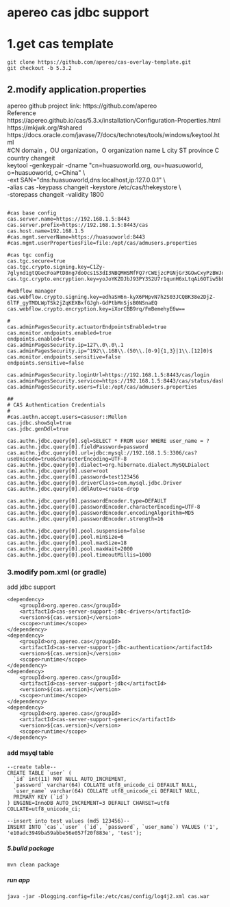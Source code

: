 # apereo cas jdbc support
<h1>1.get cas template</h1>

```
git clone https://github.com/apereo/cas-overlay-template.git
git checkout -b 5.3.2
```
<h2>2.modify application.properties</h2>
apereo github project link: https://github.com/apereo<br>
Reference<br>
https://apereo.github.io/cas/5.3.x/installation/Configuration-Properties.html<br>
https://mkjwk.org/#shared<br>
https://docs.oracle.com/javase/7/docs/technotes/tools/windows/keytool.html<br>
#CN domain ，OU organization，O organization name L city ST province C country changeit<br>
keytool -genkeypair -dname "cn=huasuoworld.org, ou=huasuoworld, o=huasuoworld, c=China" \<br>
-ext SAN="dns:huasuoworld,dns:localhost,ip:127.0.0.1" \<br>
-alias cas -keypass changeit -keystore /etc/cas/thekeystore \<br>
-storepass changeit -validity 1800<br>

```

#cas base config
cas.server.name=https://192.168.1.5:8443
cas.server.prefix=https://192.168.1.5:8443/cas
cas.host.name=192.168.1.5
#cas.mgmt.serverName=https://huasuoworld:8443
#cas.mgmt.userPropertiesFile=file:/opt/cas/admusers.properties

#cas tgc config
cas.tgc.secure=true
cas.tgc.crypto.signing.key=C1Zy-7glynd1gtQGecFoaPtD8ng7doOcs1S3dI3NBQMHSMfFQ7rCWEjzcPGNjGr3GOwCxyPzBWJos8AGCRyiwQ
cas.tgc.crypto.encryption.key=yoJoYKZOJbJ93PY3S2U7r1qunH6xLtqAi6OTiw5bBYM

#webflow manager
cas.webflow.crypto.signing.key=edhaSH6n-kyX6PHpvN7h2S03JCQBK38e2DjZ-6lTF_gyTMDLWpTSk2jZqKEXBxfGJgh-GdPtbMnSjsB0NSnaEQ
cas.webflow.crypto.encryption.key=iXorCBB9rq/FmBemehyE6w==

#
cas.adminPagesSecurity.actuatorEndpointsEnabled=true
cas.monitor.endpoints.enabled=true
endpoints.enabled=true
cas.adminPagesSecurity.ip=127\.0\.0\.1
cas.adminPagesSecurity.ip=^192\\.168\\.(50\\.[0-9]{1,3}|1\\.[12]0)$
cas.monitor.endpoints.sensitive=false
endpoints.sensitive=false

cas.adminPagesSecurity.loginUrl=https://192.168.1.5:8443/cas/login
cas.adminPagesSecurity.service=https://192.168.1.5:8443/cas/status/dashboard
cas.adminPagesSecurity.users=file:/opt/cas/admusers.properties

##
# CAS Authentication Credentials
#
#cas.authn.accept.users=casuser::Mellon
cas.jdbc.showSql=true
cas.jdbc.genDdl=true

cas.authn.jdbc.query[0].sql=SELECT * FROM user WHERE user_name = ?
cas.authn.jdbc.query[0].fieldPassword=password
cas.authn.jdbc.query[0].url=jdbc:mysql://192.168.1.5:3306/cas?useUnicode=true&characterEncoding=UTF-8
cas.authn.jdbc.query[0].dialect=org.hibernate.dialect.MySQLDialect
cas.authn.jdbc.query[0].user=root
cas.authn.jdbc.query[0].password=test123456
cas.authn.jdbc.query[0].driverClass=com.mysql.jdbc.Driver
cas.authn.jdbc.query[0].ddlAuto=create-drop

cas.authn.jdbc.query[0].passwordEncoder.type=DEFAULT
cas.authn.jdbc.query[0].passwordEncoder.characterEncoding=UTF-8
cas.authn.jdbc.query[0].passwordEncoder.encodingAlgorithm=MD5
cas.authn.jdbc.query[0].passwordEncoder.strength=16

cas.authn.jdbc.query[0].pool.suspension=false
cas.authn.jdbc.query[0].pool.minSize=6
cas.authn.jdbc.query[0].pool.maxSize=18
cas.authn.jdbc.query[0].pool.maxWait=2000
cas.authn.jdbc.query[0].pool.timeoutMillis=1000
```

<h3>3.modify pom.xml (or gradle)</h3>
add jdbc support

```
<dependency>
    <groupId>org.apereo.cas</groupId>
    <artifactId>cas-server-support-jdbc-drivers</artifactId>
    <version>${cas.version}</version>
    <scope>runtime</scope>
</dependency>
<dependency>
    <groupId>org.apereo.cas</groupId>
    <artifactId>cas-server-support-jdbc-authentication</artifactId>
    <version>${cas.version}</version>
    <scope>runtime</scope>
</dependency>
<dependency>
    <groupId>org.apereo.cas</groupId>
    <artifactId>cas-server-support-jdbc</artifactId>
    <version>${cas.version}</version>
    <scope>runtime</scope>
</dependency>
<dependency>
    <groupId>org.apereo.cas</groupId>
    <artifactId>cas-server-support-generic</artifactId>
    <version>${cas.version}</version>
    <scope>runtime</scope>
</dependency>
```

<h4>add msyql table</h4>

```
--create table--
CREATE TABLE `user` (
  `id` int(11) NOT NULL AUTO_INCREMENT,
  `password` varchar(64) COLLATE utf8_unicode_ci DEFAULT NULL,
  `user_name` varchar(64) COLLATE utf8_unicode_ci DEFAULT NULL,
  PRIMARY KEY (`id`)
) ENGINE=InnoDB AUTO_INCREMENT=3 DEFAULT CHARSET=utf8 COLLATE=utf8_unicode_ci;

--insert into test values (md5 123456)--
INSERT INTO `cas`.`user` (`id`, `password`, `user_name`) VALUES ('1', 'e10adc3949ba59abbe56e057f20f883e', 'test');

```

<h5>5.build package</h5>

```
mvn clean package
```

<h5>run app</h5>

```
java -jar -Dlogging.config=file:/etc/cas/config/log4j2.xml cas.war
```
